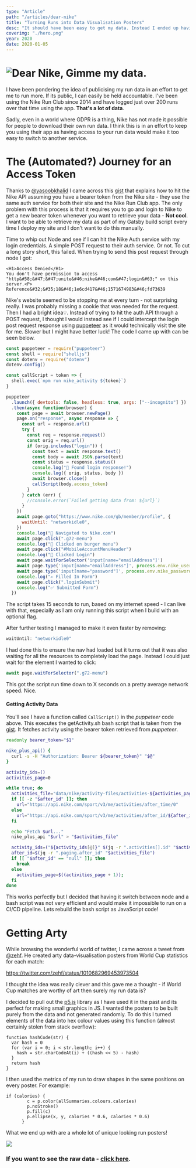 ```yaml
---
type: "Article"
path: "/articles/dear-nike"
title: "Turning Runs into Data Visualisation Posters"
desc: "It should have been easy to get my data. Instead I ended up having to go on a journey into the world of puppeteer - an awesome way to interact with chrome through node."
coverimg: "./hero.png"
year: 2020
date: 2020-01-05
---
```


# ![Dear Nike, Gimme my data.](https://ik.imagekit.io/sld/1_Ua-S-1lis.png)

I have been pondering the idea of publicising my run data in an effort to get me to run more. If its public, I can easily be held accountable. I've been using the Nike Run Club since 2014 and have logged just over 200 runs over that time using the app. **That's a lot of data**. 

Sadly, even in a world where GDPR is a thing, Nike has not made it possible for people to download their own run data. I think this is in an effort to keep you using their app as having access to your run data would make it too easy to switch to another service. 

# The (Automated?) Journey for an Access Token

Thanks to [@yasoobkhalid](https://twitter.com/yasoobkhalid) I came across this [gist](https://gist.github.com/niw/858c1ecaef89858893681e46db63db66) that explains how to hit the Nike API assuming you have a bearer token from the Nike site - they use the same auth service for both their site and the Nike Run Club app. The only problem with this process is that it requires you to go and login to Nike to get a new bearer token whenever you want to retrieve your data - **Not cool**. I want to be able to retrieve my data as part of my Gatsby build script every time I deploy my site and I don't want to do this manually. 

Time to whip out Node and see if I can hit the Nike Auth service with my login credentials. A simple POST request to their auth service. Or not. To cut a long story short, this failed. When trying to send this post request through node I got:

```
<H1>Access Denied</H1>
You don't have permission to access "http&#58;&#47;&#47;unite&#46;nike&#46;com&#47;login&#63;" on this server.<P>
Reference&#32;&#35;18&#46;1e6cd417&#46;1571674983&#46;fd73639
```

Nike's website seemed to be stopping me at every turn - not surprising really. I was probably missing a cookie that was needed for the request. Then I had a bright idea💡. Instead of trying to hit the auth API  through a POST request, I thought I would instead see if I could intercept the login post request response using [puppeteer](https://github.com/GoogleChrome/puppeteer) as it would technically visit the site for me. Slower but I might have better luck! The code I came up with can be seen below.

```js
const puppeteer = require("puppeteer")
const shell = require("shelljs")
const dotenv = require("dotenv")
dotenv.config()

const callScript = token => {
  shell.exec(`npm run nike_activity ${token}`)
}

puppeteer
  .launch({ devtools: false, headless: true, args: ["--incognito"] })
  .then(async function(browser) {
    const page = await browser.newPage()
    page.on("response", async response => {
      const url = response.url()
      try {
        const req = response.request()
        const orig = req.url()
        if (orig.includes("login")) {
          const text = await response.text()
          const body = await JSON.parse(text)
          const status = response.status()
          console.log("🎉 Found login response!")
          console.log({ orig, status, body })
          await browser.close()
          callScript(body.access_token)
        }
      } catch (err) {
        //console.error(`Failed getting data from: ${url}`)
      }
    })
    await page.goto("https://www.nike.com/gb/member/profile", {
      waitUntil: "networkidle0",
    })
    console.log("👟 Navigated to Nike.com")
    await page.click(".g72-menu")
    console.log("🍔 Clicked on burger menu")
    await page.click("#MobileAccountMenuHeader")
    console.log("💪 Clicked Login")
    await page.waitForSelector('input[name="emailAddress"]')
    await page.type('input[name="emailAddress"]', process.env.nike_username)
    await page.type('input[name="password"]', process.env.nike_password)
    console.log("✍️ Filled In Form")
    await page.click(".loginSubmit")
    console.log("✅ Submitted Form")
  })
```

The script takes 15 seconds to run, based on my internet speed - I can live with that,  especially as I am only running this script when I build with an optional flag.

After further testing I managed to make it even faster by removing:

```js
waitUntil: "networkidle0"
```

I had done this to ensure the nav had loaded but it turns out that it was also waiting for all the resources to completely load the page. Instead I could just wait for the element I wanted to click:

```js
await page.waitForSelector(".g72-menu")
```

This got the script run time down to X seconds on.a pretty average network speed. Nice. 

#### Getting Activity Data

You'll see I have a function called ```CallScript()``` in the _puppeteer_ code above. This executes the getActivity.sh bash script that is taken from the  [gist](https://gist.github.com/niw/858c1ecaef89858893681e46db63db66). It fetches activity using the bearer token retrieved from _puppeteer_. 

```sh
readonly bearer_token="$1"

nike_plus_api() {
  curl -s -H "Authorization: Bearer ${bearer_token}" "$@"
}

activity_ids=()
activities_page=0

while true; do
  activities_file="data/nike/activity-files/activities-${activities_page}.json"
  if [[ -z "$after_id" ]]; then
    url="https://api.nike.com/sport/v3/me/activities/after_time/0"
  else
    url="https://api.nike.com/sport/v3/me/activities/after_id/${after_id}"
  fi

  echo "Fetch $url..."
  nike_plus_api "$url" > "$activities_file"

  activity_ids=("${activity_ids[@]}" $(jq -r ".activities[].id" "$activities_file"))
  after_id=$(jq -r ".paging.after_id" "$activities_file")
  if [[ "$after_id" == "null" ]]; then
    break
  else
    activities_page=$((activities_page + 1));
  fi
done
```

This works perfectly but I decided that having it switch between node and a bash script was not very efficient and would make it impossible to run on a CI/CD pipeline. Lets rebuild the bash script as JavaScript code!

# Getting Arty

While browsing the wonderful world of twitter, I came across a tweet from [@zehf](https://twitter.com/zehf). He created arty data-visualisation posters from World Cup statistics for each match:

https://twitter.com/zehf/status/1010682969453973504

I thought the idea was really clever and this gave me a thought - if World Cup matches are worthy of art then surely my run data is?

I decided to pull out the [p5.js](https://p5js.org/) library as I have used it in the past and its perfect for making small graphics in JS. I wanted the posters to be built purely from the data and not generated randomly. To do this I turned elements of the data into hex colour values using this function (almost certainly stolen from stack overflow): 

```
function hashCode(str) {
  var hash = 0
  for (var i = 0; i < str.length; i++) {
    hash = str.charCodeAt(i) + ((hash << 5) - hash)
  }
  return hash
}

```

I then used the metrics of my run to draw shapes in the same positions on every poster. For example: 

```
if (calories) {
        c = p.color(allSummaries.colours.calories)
        p.noStroke()
        p.fill(c)
        p.ellipse(x, y, calories * 0.6, calories * 0.6)
      }
```
What we end up with are a whole lot of unique looking run posters! 

<div>
  <img src="https://ik.imagekit.io/sld/Run_Posters-1_850nLA8Jl.gif" class="blog-poster"/>
</div>

### If you want to see the raw data - [click here](/runs).